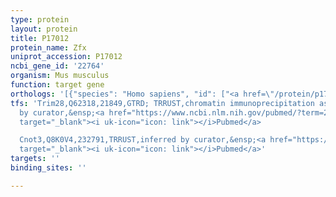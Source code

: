 ```yaml
---
type: protein
layout: protein
title: P17012
protein_name: Zfx
uniprot_accession: P17012
ncbi_gene_id: '22764'
organism: Mus musculus
function: target gene
orthologs: '[{"species": "Homo sapiens", "id": ["<a href=\"/protein/p17010\">P17010</a>"]}, {"species": "Rattus norvegicus", "id": ["A0A096MJV6"]}]'
tfs: 'Trim28,Q62318,21849,GTRD; TRRUST,chromatin immunoprecipitation assay; inferred
  by curator,&ensp;<a href="https://www.ncbi.nlm.nih.gov/pubmed/?term=29087512%5Buid%5D+OR+27924024%5Buid%5D+OR+19339689%5Buid%5D"
  target="_blank"><i uk-icon="icon: link"></i>Pubmed</a>

  Cnot3,Q8K0V4,232791,TRRUST,inferred by curator,&ensp;<a href="https://www.ncbi.nlm.nih.gov/pubmed/?term=29087512%5Buid%5D+OR+19339689%5Buid%5D"
  target="_blank"><i uk-icon="icon: link"></i>Pubmed</a>'
targets: ''
binding_sites: ''

---
```

